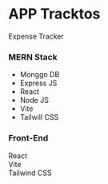 # APP Tracktos

Expense Tracker

### MERN Stack

- Monggo DB
- Express JS
- React
- Node JS
- Vite
- Tailwill CSS

### Front-End

React <br />
Vite <br />
Tailwind CSS <br />
